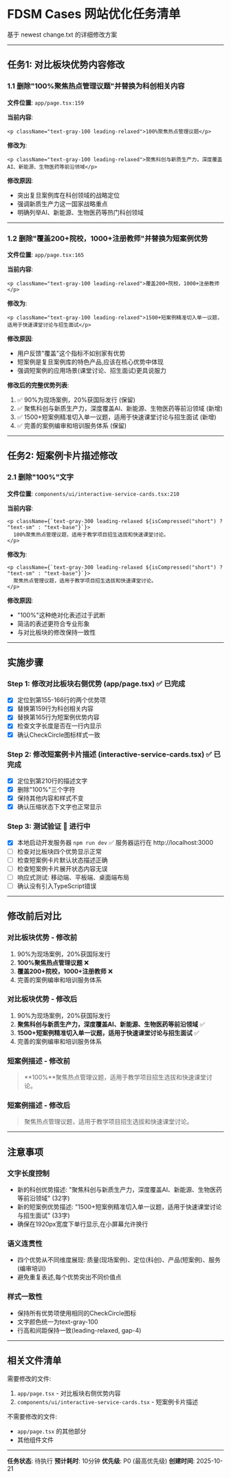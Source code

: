 # FDSM Cases 网站优化任务清单

基于 newest change.txt 的详细修改方案

---

## 任务1: 对比板块优势内容修改

### 1.1 删除"100%聚焦热点管理议题"并替换为科创相关内容

**文件位置**: `app/page.tsx:159`

**当前内容**:
```tsx
<p className="text-gray-100 leading-relaxed">100%聚焦热点管理议题</p>
```

**修改为**:
```tsx
<p className="text-gray-100 leading-relaxed">聚焦科创与新质生产力，深度覆盖AI、新能源、生物医药等前沿领域</p>
```

**修改原因**:
- 突出复旦案例库在科创领域的战略定位
- 强调新质生产力这一国家战略重点
- 明确列举AI、新能源、生物医药等热门科创领域

---

### 1.2 删除"覆盖200+院校，1000+注册教师"并替换为短案例优势

**文件位置**: `app/page.tsx:165`

**当前内容**:
```tsx
<p className="text-gray-100 leading-relaxed">覆盖200+院校，1000+注册教师</p>
```

**修改为**:
```tsx
<p className="text-gray-100 leading-relaxed">1500+短案例精准切入单一议题，适用于快速课堂讨论与招生面试</p>
```

**修改原因**:
- 用户反馈"覆盖"这个指标不如别家有优势
- 短案例是复旦案例库的特色产品,应该在核心优势中体现
- 强调短案例的应用场景(课堂讨论、招生面试)更具说服力

**修改后的完整优势列表**:
1. ✅ 90%为现场案例，20%获国际发行 (保留)
2. ✅ 聚焦科创与新质生产力，深度覆盖AI、新能源、生物医药等前沿领域 (新增)
3. ✅ 1500+短案例精准切入单一议题，适用于快速课堂讨论与招生面试 (新增)
4. ✅ 完善的案例编审和培训服务体系 (保留)

---

## 任务2: 短案例卡片描述修改

### 2.1 删除"100%"文字

**文件位置**: `components/ui/interactive-service-cards.tsx:210`

**当前内容**:
```tsx
<p className={`text-gray-300 leading-relaxed ${isCompressed("short") ? "text-sm" : "text-base"}`}>
  100%聚焦热点管理议题，适用于教学项目招生选拔和快速课堂讨论。
</p>
```

**修改为**:
```tsx
<p className={`text-gray-300 leading-relaxed ${isCompressed("short") ? "text-sm" : "text-base"}`}>
  聚焦热点管理议题，适用于教学项目招生选拔和快速课堂讨论。
</p>
```

**修改原因**:
- "100%"这种绝对化表述过于武断
- 简洁的表述更符合专业形象
- 与对比板块的修改保持一致性

---

## 实施步骤

### Step 1: 修改对比板块右侧优势 (app/page.tsx) ✅ 已完成
- [x] 定位到第155-166行的两个优势项
- [x] 替换第159行为科创相关内容
- [x] 替换第165行为短案例优势内容
- [x] 检查文字长度是否在一行内显示
- [x] 确认CheckCircle图标样式一致

### Step 2: 修改短案例卡片描述 (interactive-service-cards.tsx) ✅ 已完成
- [x] 定位到第210行的描述文字
- [x] 删除"100%"三个字符
- [x] 保持其他内容和样式不变
- [x] 确认压缩状态下文字也正常显示

### Step 3: 测试验证 🔄 进行中
- [x] 本地启动开发服务器 `npm run dev` ✅ 服务器运行在 http://localhost:3000
- [ ] 检查对比板块四个优势显示正常
- [ ] 检查短案例卡片默认状态描述正确
- [ ] 检查短案例卡片展开状态内容无误
- [ ] 响应式测试: 移动端、平板端、桌面端布局
- [ ] 确认没有引入TypeScript错误

---

## 修改前后对比

### 对比板块优势 - 修改前
1. 90%为现场案例，20%获国际发行
2. **100%聚焦热点管理议题** ❌
3. **覆盖200+院校，1000+注册教师** ❌
4. 完善的案例编审和培训服务体系

### 对比板块优势 - 修改后
1. 90%为现场案例，20%获国际发行
2. **聚焦科创与新质生产力，深度覆盖AI、新能源、生物医药等前沿领域** ✅
3. **1500+短案例精准切入单一议题，适用于快速课堂讨论与招生面试** ✅
4. 完善的案例编审和培训服务体系

### 短案例描述 - 修改前
> **100%**聚焦热点管理议题，适用于教学项目招生选拔和快速课堂讨论。

### 短案例描述 - 修改后
> 聚焦热点管理议题，适用于教学项目招生选拔和快速课堂讨论。

---

## 注意事项

### 文字长度控制
- 新的科创优势描述: "聚焦科创与新质生产力，深度覆盖AI、新能源、生物医药等前沿领域" (32字)
- 新的短案例优势描述: "1500+短案例精准切入单一议题，适用于快速课堂讨论与招生面试" (33字)
- 确保在1920px宽度下单行显示,在小屏幕允许换行

### 语义连贯性
- 四个优势从不同维度展现: 质量(现场案例)、定位(科创)、产品(短案例)、服务(编审培训)
- 避免重复表述,每个优势突出不同价值点

### 样式一致性
- 保持所有优势项使用相同的CheckCircle图标
- 文字颜色统一为text-gray-100
- 行高和间距保持一致(leading-relaxed, gap-4)

---

## 相关文件清单

需要修改的文件:
1. `app/page.tsx` - 对比板块右侧优势内容
2. `components/ui/interactive-service-cards.tsx` - 短案例卡片描述

不需要修改的文件:
- `app/page.tsx` 的其他部分
- 其他组件文件

---

**任务状态**: 待执行
**预计耗时**: 10分钟
**优先级**: P0 (最高优先级)
**创建时间**: 2025-10-21
